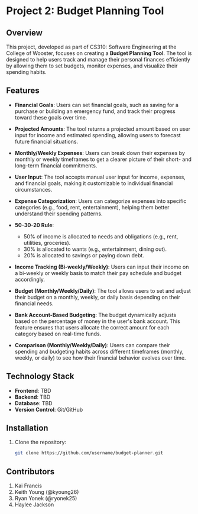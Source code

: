 # Project 2: Budget Planning Tool

## Overview
This project, developed as part of CS310: Software Engineering at the College of Wooster, focuses on creating a **Budget Planning Tool**. The tool is designed to help users track and manage their personal finances efficiently by allowing them to set budgets, monitor expenses, and visualize their spending habits.

## Features
- **Financial Goals**: Users can set financial goals, such as saving for a purchase or building an emergency fund, and track their progress toward these goals over time.
  
- **Projected Amounts**: The tool returns a projected amount based on user input for income and estimated spending, allowing users to forecast future financial situations.

- **Monthly/Weekly Expenses**: Users can break down their expenses by monthly or weekly timeframes to get a clearer picture of their short- and long-term financial commitments.

- **User Input**: The tool accepts manual user input for income, expenses, and financial goals, making it customizable to individual financial circumstances.

- **Expense Categorization**: Users can categorize expenses into specific categories (e.g., food, rent, entertainment), helping them better understand their spending patterns.

- **50-30-20 Rule**:
  - 50% of income is allocated to needs and obligations (e.g., rent, utilities, groceries).
  - 30% is allocated to wants (e.g., entertainment, dining out).
  - 20% is allocated to savings or paying down debt.

- **Income Tracking (Bi-weekly/Weekly)**: Users can input their income on a bi-weekly or weekly basis to match their pay schedule and budget accordingly.

- **Budget (Monthly/Weekly/Daily)**: The tool allows users to set and adjust their budget on a monthly, weekly, or daily basis depending on their financial needs.

- **Bank Account-Based Budgeting**: The budget dynamically adjusts based on the percentage of money in the user's bank account. This feature ensures that users allocate the correct amount for each category based on real-time funds.

- **Comparison (Monthly/Weekly/Daily)**: Users can compare their spending and budgeting habits across different timeframes (monthly, weekly, or daily) to see how their financial behavior evolves over time.

## Technology Stack
- **Frontend**: TBD
- **Backend**: TBD
- **Database**: TBD
- **Version Control**: Git/GitHub

## Installation
1. Clone the repository:
   ```bash
   git clone https://github.com/username/budget-planner.git

## Contributors
1. Kai Francis
2. Keith Young (@kyoung26)
3. Ryan Yonek (@ryonek25)
4. Haylee Jackson
